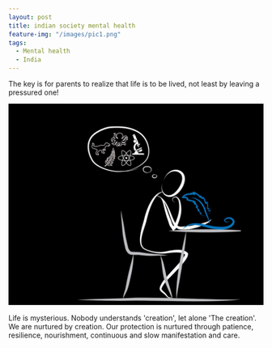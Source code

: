 ```yaml
---
layout: post
title: indian society mental health
feature-img: "/images/pic1.png"
tags:
  - Mental health
  - India
---
```


The key is for parents to realize that life is to be lived, not least by leaving a pressured one! 

![The Purveyor](/images/pic1.png)

Life is mysterious. Nobody understands 'creation', let alone 'The creation'. We are nurtured by creation. Our protection is nurtured through patience, resilience, nourishment, continuous and slow manifestation and care.
